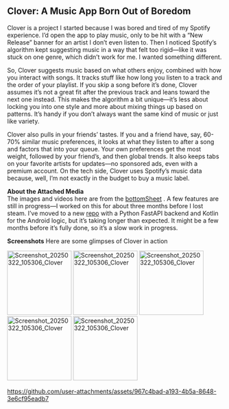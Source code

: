 
**Clover: A Music App Born Out of Boredom**  
---

Clover is a project I started because I was bored and tired of my Spotify experience. I’d open the app to play music, only to be hit with a “New Release” banner for an artist I don’t even listen to. Then I noticed Spotify’s algorithm kept suggesting music in a way that felt too rigid—like it was stuck on one genre, which didn’t work for me. I wanted something different.

So, Clover suggests music based on what others enjoy, combined with how you interact with songs. It tracks stuff like how long you listen to a track and the order of your playlist. If you skip a song before it’s done, Clover assumes it’s not a great fit after the previous track and leans toward the next one instead. This makes the algorithm a bit unique—it’s less about locking you into one style and more about mixing things up based on patterns. It’s handy if you don’t always want the same kind of music or just like variety.

Clover also pulls in your friends’ tastes. If you and a friend have, say, 60-70% similar music preferences, it looks at what they listen to after a song and factors that into your queue. Your own preferences get the most weight, followed by your friend’s, and then global trends. It also keeps tabs on your favorite artists for updates—no sponsored ads, even with a premium account. On the tech side, Clover uses Spotify’s music data because, well, I’m not exactly in the budget to buy a music label.

**About the Attached Media**  
The images and videos here are from the [bottomSheet](https://github.com/Swaraj-1925/Clover_prototype/tree/bottomSheet) . A few features are still in progress—I worked on this for about three months before I lost steam. I’ve moved to a new [repo](https://github.com/Swaraj-1925/Clover) with a Python FastAPI backend and Kotlin for the Android logic, but it’s taking longer than expected. It might be a few months before it’s fully done, so it’s a slow work in progress.

**Screenshots**
Here are some glimpses of Clover in action

<img src="https://github.com/user-attachments/assets/4eab7d3f-04c3-4c18-8d2b-832228951a5c" alt="Screenshot_20250322_105306_Clover" width="150"/>
<img src="https://github.com/user-attachments/assets/a7aeab77-f1be-49fd-b671-fd22aa068720" alt="Screenshot_20250322_105306_Clover" width="150"/>
<img src="https://github.com/user-attachments/assets/d0b39d50-0339-44aa-8692-db20d229ae07" alt="Screenshot_20250322_105306_Clover" width="150"/>
<img src="https://github.com/user-attachments/assets/c57f8016-f782-4c79-ba07-5b93adfd8e67" alt="Screenshot_20250322_105306_Clover" width="150"/>
<img src="https://github.com/user-attachments/assets/b8204110-8344-4ad5-9c7d-d0aa7add28e0" alt="Screenshot_20250322_105306_Clover" width="150"/>


https://github.com/user-attachments/assets/967c4bad-a193-4b5a-8648-3e6cf95eadb7

